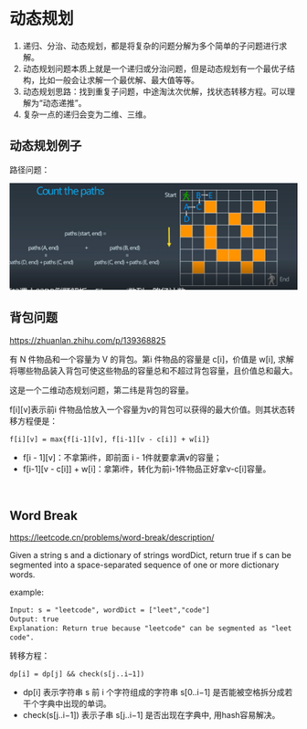 ﻿# 动态规划
1. 递归、分治、动态规划，都是将复杂的问题分解为多个简单的子问题进行求解。
2. 动态规划问题本质上就是一个递归或分治问题，但是动态规划有一个最优子结构，比如一般会让求解一个最优解、最大值等等。
3. 动态规划思路：找到重复子问题，中途淘汰次优解，找状态转移方程。可以理解为“动态递推”。
4. 复杂一点的递归会变为二维、三维。
   

## 动态规划例子
路径问题：

<img src="./assets/路径问题.PNG" />

<br>

## 背包问题
https://zhuanlan.zhihu.com/p/139368825

有 N 件物品和一个容量为 V 的背包。第i 件物品的容量是 c[i]，价值是 w[i],
求解将哪些物品装入背包可使这些物品的容量总和不超过背包容量，且价值总和最大。

这是一个二维动态规划问题，第二纬是背包的容量。

f[i][v]表示前i 件物品恰放入一个容量为v的背包可以获得的最大价值。则其状态转移方程便是： 
```
f[i][v] = max{f[i-1][v], f[i-1][v - c[i]] + w[i]}
```
- f[i - 1][v]：不拿第i件，即前面 i - 1件就要拿满v的容量；
- f[i-1][v - c[i]] + w[i]：拿第i件，转化为前i-1件物品正好拿v-c[i]容量。


<br>

## Word Break
https://leetcode.cn/problems/word-break/description/

Given a string s and a dictionary of strings wordDict, 
return true if s can be segmented into a space-separated sequence of one or more dictionary words.

example:
```
Input: s = "leetcode", wordDict = ["leet","code"]
Output: true
Explanation: Return true because "leetcode" can be segmented as "leet code".
```

转移方程：
```
dp[i] = dp[j] && check(s[j..i−1])
```
- dp[i] 表示字符串 s 前 i 个字符组成的字符串 s[0..i−1] 是否能被空格拆分成若干个字典中出现的单词。
- check(s[j..i−1]) 表示子串 s[j..i−1] 是否出现在字典中, 用hash容易解决。